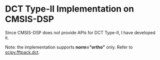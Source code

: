 # DCT Type-II Implementation on CMSIS-DSP

Since CMSIS-DSP does not provide APIs for DCT Type-II, I have developed it.

Note: the implementation supports **norm="ortho"** only. Refer to [scipy.fftpack.dct](https://docs.scipy.org/doc/scipy-0.14.0/reference/generated/scipy.fftpack.dct.html).
